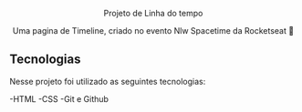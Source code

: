 <p align="center">Projeto de Linha do tempo</p>
<p align="center">Uma pagina de Timeline, criado no evento Nlw Spacetime da Rocketseat 🚀</p>

## Tecnologias
Nesse projeto foi utilizado as seguintes tecnologias:

-HTML
-CSS
-Git e Github
